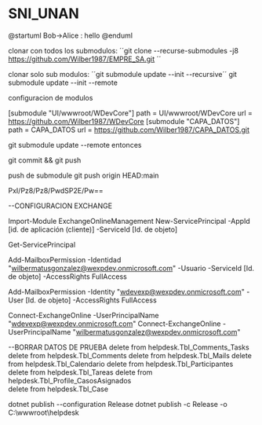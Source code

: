 # SNI_UNAN
@startuml
Bob->Alice : hello
@enduml


clonar con todos los submodulos: 
´´git clone --recurse-submodules -j8 https://github.com/Wilber1987/EMPRE_SA.git ´´

clonar solo sub modulos:
´´git submodule update --init --recursive´´
git submodule update --init --remote


configuracion de modulos

[submodule "UI/wwwroot/WDevCore"]
	path = UI/wwwroot/WDevCore
	url = https://github.com/Wilber1987/WDevCore
[submodule "CAPA_DATOS"]
	path = CAPA_DATOS
	url = https://github.com/Wilber1987/CAPA_DATOS.git


git submodule update --remote
entonces

git commit && git push


push de submodule
git push origin HEAD:main

PxI/Pz8/Pz8/PwdSP2E/Pw==

--CONFIGURACION EXCHANGE

Import-Module ExchangeOnlineManagement
New-ServicePrincipal -AppId [id. de aplicación (cliente)]  -ServiceId   [Id. de objeto]

Get-ServicePrincipal

Add-MailboxPermission -Identidad "wilbermatusgonzalez@wexpdev.onmicrosoft.com"  -Usuario -ServiceId  [Id. de objeto] -AccessRights FullAccess

Add-MailboxPermission -Identity "wdevexp@wexpdev.onmicrosoft.com" -User  [Id. de objeto]  -AccessRights FullAccess

Connect-ExchangeOnline -UserPrincipalName "wdevexp@wexpdev.onmicrosoft.com"
Connect-ExchangeOnline -UserPrincipalName "wilbermatusgonzalez@wexpdev.onmicrosoft.com"



--BORRAR DATOS DE PRUEBA
delete from helpdesk.Tbl_Comments_Tasks 
delete from helpdesk.Tbl_Comments
delete from helpdesk.Tbl_Mails
delete from helpdesk.Tbl_Calendario 
delete from helpdesk.Tbl_Participantes  
delete from helpdesk.Tbl_Tareas 
delete from helpdesk.Tbl_Profile_CasosAsignados  
delete from helpdesk.Tbl_Case

dotnet publish --configuration Release
dotnet publish -c Release -o C:\wwwroot\helpdesk